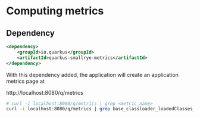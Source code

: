 # Computing metrics

## Dependency

```xml
<dependency>
    <groupId>io.quarkus</groupId>
    <artifactId>quarkus-smallrye-metrics</artifactId>
</dependency>
```

With this dependency added, the application will create an application metrics page at

http://localhost:8080/q/metrics

```bash
# curl -i localhost:8080/q/metrics | grep <metric_name>
curl -i localhost:8080/q/metrics | grep base_classloader_loadedClasses_count
```


